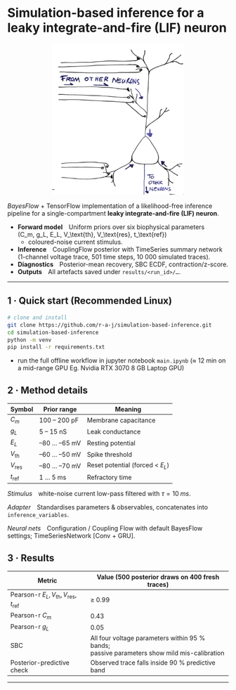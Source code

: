 # Simulation-based inference for a leaky integrate-and-fire (LIF) neuron

<div align="center">
<img src="https://github.com/r-a-j/simulation-based-inference/blob/main/neuron.png" width="300">
</div>

*BayesFlow* + TensorFlow implementation of a likelihood-free inference pipeline
for a single-compartment **leaky integrate-and-fire (LIF) neuron**.

* **Forward model** Uniform priors over six biophysical parameters  
  \(C_m, g_L, E_L, V_\text{th}, V_\text{res}, t_\text{ref}\)  
  + coloured-noise current stimulus.
* **Inference** CouplingFlow posterior with TimeSeries summary network
  (1-channel voltage trace, 501 time steps, 10 000 simulated traces).
* **Diagnostics** Posterior-mean recovery, SBC ECDF, contraction/z-score.
* **Outputs** All artefacts saved under `results/<run_id>/…`.

---

## 1 · Quick start (Recommended Linux)

```bash
# clone and install
git clone https://github.com/r-a-j/simulation-based-inference.git
cd simulation-based-inference
python -m venv
pip install -r requirements.txt
```

- run the full offline workflow in jupyter notebook `main.ipynb` (≈ 12 min on a mid-range GPU Eg. Nvidia RTX 3070 8 GB Laptop GPU)

## 2 · Method details

| Symbol         | Prior range  | Meaning                          |
| -------------- | ------------ | -------------------------------- |
| $C_m$          | 100 – 200 pF | Membrane capacitance             |
| $g_L$          | 5 – 15 nS    | Leak conductance                 |
| $E_L$          | –80 … –65 mV | Resting potential                |
| $V_\text{th}$  | –60 … –50 mV | Spike threshold                  |
| $V_\text{res}$ | –80 … –70 mV | Reset potential (forced < $E_L$) |
| $t_\text{ref}$ | 1 … 5 ms     | Refractory time                  |

*Stimulus* white-noise current low-pass filtered with $τ=10\;ms$.

*Adapter* Standardises parameters & observables, concatenates into
`inference_variables`.

*Neural nets* Configuration / Coupling Flow with default BayesFlow settings;
TimeSeriesNetwork \[Conv + GRU].

## 3 · Results

| Metric                                                   | Value (500 posterior draws on 400 fresh traces)                                                |
| -------------------------------------------------------- | ---------------------------------------------------------------------------------------------- |
| Pearson-r $E_L, V_\text{th}, V_\text{res}, t_\text{ref}$ | ≥ 0.99                                                                                         |
| Pearson-r $C_m$                                          | 0.43                                                                                           |
| Pearson-r $g_L$                                          | 0.05                                                                                           |
| SBC                                                      | All four voltage parameters within 95 % bands;<br>passive parameters show mild mis-calibration |
| Posterior-predictive check                               | Observed trace falls inside 90 % predictive band                                               |

---
